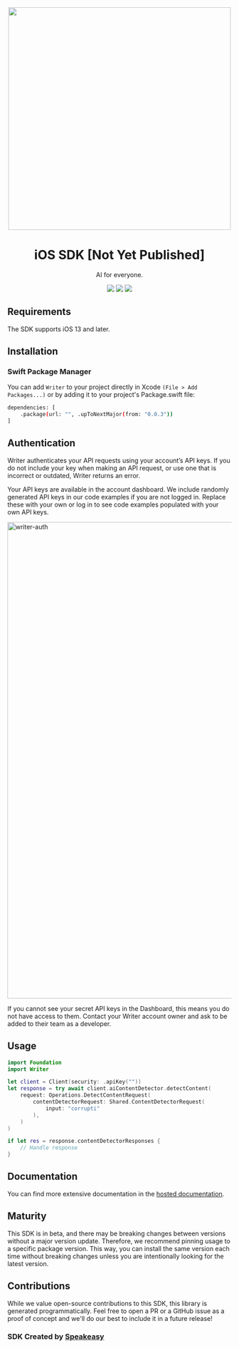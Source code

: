 <div align="center">
    <picture>
        <source srcset="https://user-images.githubusercontent.com/6267663/223574357-9a053550-02f9-49f1-b453-1b11db148d7b.svg" media="(prefers-color-scheme: dark)" width="500">
        <img src="https://user-images.githubusercontent.com/6267663/223574369-77805bfe-6d95-44e8-ac48-f9494101e1dc.svg" width="500">
    </picture>
    <h1>iOS SDK [Not Yet Published]</h1>
   <p>AI for everyone.</p>
   <a href="https://dev.writer.com/docs"><img src="https://img.shields.io/static/v1?label=Docs&message=API Ref&color=000000&style=for-the-badge" /></a>
  <a href="https://opensource.org/licenses/MIT"><img src="https://img.shields.io/badge/License-MIT-blue.svg?style=for-the-badge" /></a>
  <a href="https://github.com/writerai/writer-client-sdk-swift/releases"><img src="https://img.shields.io/github/v/release/writerai/writer-client-sdk-swift?sort=semver&style=for-the-badge" /></a>
</div>

## Requirements

The SDK supports iOS 13 and later.

<!-- Start SDK Installation -->
## Installation

### Swift Package Manager

You can add `Writer` to your project directly in Xcode `(File > Add Packages...)` or by adding it to your project's Package.swift file:

```bash
dependencies: [
    .package(url: "", .upToNextMajor(from: "0.0.3"))
]
```

<!-- End SDK Installation -->

## Authentication

Writer authenticates your API requests using your account’s API keys. If you do not include your key when making an API request, or use one that is incorrect or outdated, Writer returns an error.

Your API keys are available in the account dashboard. We include randomly generated API keys in our code examples if you are not logged in. Replace these with your own or log in to see code examples populated with your own API keys.

<img width="1070" alt="writer-auth" src="https://user-images.githubusercontent.com/6267663/223578295-89087c24-c55a-48bf-b74a-5f057e21e14f.png">

If you cannot see your secret API keys in the Dashboard, this means you do not have access to them. Contact your Writer account owner and ask to be added to their team as a developer.

## Usage

<!-- Start SDK Example Usage -->
```swift
import Foundation
import Writer

let client = Client(security: .apiKey(""))
let response = try await client.aiContentDetector.detectContent(
    request: Operations.DetectContentRequest(
        contentDetectorRequest: Shared.ContentDetectorRequest(
            input: "corrupti"
        ),
    )
)

if let res = response.contentDetectorResponses {
    // Handle response
}

```
<!-- End SDK Example Usage -->

## Documentation

You can find more extensive documentation in the [hosted documentation](https://writerai.github.io/writer-client-sdk-swift/documentation/writer).

## Maturity

This SDK is in beta, and there may be breaking changes between versions without a major version update. Therefore, we recommend pinning usage
to a specific package version. This way, you can install the same version each time without breaking changes unless you are intentionally
looking for the latest version.

## Contributions

While we value open-source contributions to this SDK, this library is generated programmatically.
Feel free to open a PR or a GitHub issue as a proof of concept and we'll do our best to include it in a future release!

### SDK Created by [Speakeasy](https://docs.speakeasyapi.dev/docs/using-speakeasy/client-sdks)
